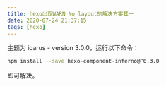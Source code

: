 ```yaml
---
title: hexo出现WARN No layout的解决方案其一
date: 2020-07-24 21:37:15
tags: [hexo]
---
```


主题为 icarus - version 3.0.0，运行以下命令：
```bash
npm install --save hexo-component-inferno@^0.3.0
```

即可解决。

